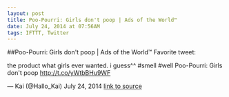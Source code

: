 ```yaml
---
layout: post
title: Poo-Pourri: Girls don't poop | Ads of the World™
date: July 24, 2014 at 07:56AM
tags: IFTTT, Twitter
---
```

##Poo-Pourri: Girls don't poop | Ads of the World™
Favorite tweet:

the product what girls ever wanted. i guess^^ #smell #well Poo-Pourri: Girls don't poop http://t.co/yWtbBHu9WF

— Kai (@Hallo_Kai) July 24, 2014
[link to source](http://ift.tt/1ruiXsy) 
